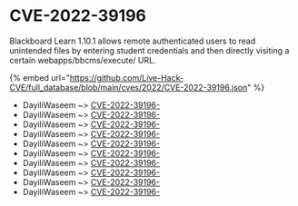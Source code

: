 # CVE-2022-39196

Blackboard Learn 1.10.1 allows remote authenticated users to read unintended files by entering student credentials and then directly visiting a certain webapps/bbcms/execute/ URL.

{% embed url="https://github.com/Live-Hack-CVE/full_database/blob/main/cves/2022/CVE-2022-39196.json" %}


* DayiliWaseem ~> [CVE-2022-39196-](https://www.alice-snow.ru/2022/database/cve-2022-39196/cve-2022-39196--dayiliwaseem)
* DayiliWaseem ~> [CVE-2022-39196-](https://www.alice-snow.ru/2022/database/cve-2022-39196/cve-2022-39196--dayiliwaseem)
* DayiliWaseem ~> [CVE-2022-39196-](https://www.alice-snow.ru/2022/database/cve-2022-39196/cve-2022-39196--dayiliwaseem)
* DayiliWaseem ~> [CVE-2022-39196-](https://www.alice-snow.ru/2022/database/cve-2022-39196/cve-2022-39196--dayiliwaseem)
* DayiliWaseem ~> [CVE-2022-39196-](https://www.alice-snow.ru/2022/database/cve-2022-39196/cve-2022-39196--dayiliwaseem)
* DayiliWaseem ~> [CVE-2022-39196-](https://www.alice-snow.ru/2022/database/cve-2022-39196/cve-2022-39196--dayiliwaseem)
* DayiliWaseem ~> [CVE-2022-39196-](https://www.alice-snow.ru/2022/database/cve-2022-39196/cve-2022-39196--dayiliwaseem)
* DayiliWaseem ~> [CVE-2022-39196-](https://www.alice-snow.ru/2022/database/cve-2022-39196/cve-2022-39196--dayiliwaseem)
* DayiliWaseem ~> [CVE-2022-39196-](https://www.alice-snow.ru/2022/database/cve-2022-39196/cve-2022-39196--dayiliwaseem)
* DayiliWaseem ~> [CVE-2022-39196-](https://www.alice-snow.ru/2022/database/cve-2022-39196/cve-2022-39196--dayiliwaseem)